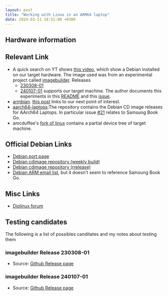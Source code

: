 ```yaml
---
layout: post
title: "Working with Linux in an ARM64 laptop"
date: 2024-03-11 18:51:00 +0300 
---
```



## Hardware information

## Relevant Link

- A quick search on YT shows [this video](https://www.youtube.com/watch?v=sMRur1pCW9Q), which show a Debian installed on our target hardware. The image used was from an experimental project called [imagebuilder](https://github.com/hexdump0815/imagebuilder/blob/main/systems/snapdragon_7c_woa/readme.md). Releases
  - [230308-01](https://github.com/hexdump0815/imagebuilder/releases/tag/230308-01)
  - [240107-01](https://github.com/hexdump0815/imagebuilder/releases/tag/240107-01)
supports our target machine. The author documents this experiments in this [README](https://github.com/hexdump0815/imagebuilder/blob/main/systems/snapdragon_7c_woa/readme.md) and this [issue](https://github.com/hexdump0815/imagebuilder/issues/136).
- [armbian](https://www.armbian.com/).  [this post](https://forum.armbian.com/topic/24464-samsung-go-book/#comment-153460) links to our next point of interest.
-  [aarch64-laptops](https://github.com/aarch64-laptops/debian-cdimage/releases):The repository contains the Debian CD image releases for AArch64 Laptops. In particular issue [#21](https://github.com/aarch64-laptops/debian-cdimage/issues/21#) relates to Samsung Book Go.
-  amcduffee's [fork of linux](https://github.com/amcduffee/linux/tree/galaxy-book-go) contains a partial device tree of target machine.

## Official Debian Links
- [Debian port page](https://www.debian.org/ports/arm/)
- [Debian cdimage repository (weekly build)](https://cdimage.debian.org/cdimage/weekly-builds/arm64/iso-cd/)
- [Debian cdimage repository (rrelease)](https://cdimage.debian.org/cdimage/current/arm64/iso-cd/)
- [Debian ARM email list](https://lists.debian.org/debian-arm/), but it doesn't seem to reference Samsung Book Go.


## Misc Links

- [Diolinux forum](https://plus.diolinux.com.br/t/instalacao-do-linux-no-notebook-samsung-galaxy-book-go/46864)


## Testing candidates
The following is a list of possibles canditates and my notes about testing them

### imagebuilder Release 230308-01
- Source: [Github Release page](https://github.com/hexdump0815/imagebuilder/releases/tag/230308-01)

### imagebuilder Release 240107-01
- Source: [Github Release page](https://github.com/hexdump0815/imagebuilder/releases/tag/240107-01)

